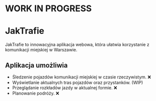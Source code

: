 # WORK IN PROGRESS

# JakTrafie

JakTrafie to innowacyjna aplikacja webowa, która ułatwia korzystanie z komunikacji miejskiej w Warszawie.

## Aplikacja umożliwia

- Śledzenie pojazdów komunikacji miejskiej w czasie rzeczywistym. ❌
- Wyświetlanie aktualnych tras pojazdów oraz przystanków. (WIP)
- Przeglądanie rozkładów jazdy w aktualnej formie. ❌
- Planowanie podróży. ❌
